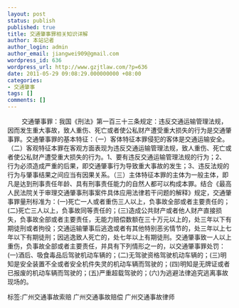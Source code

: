 ```yaml
---
layout: post
status: publish
published: true
title: 交通肇事罪相关知识详解
author: 本站记者
author_login: admin
author_email: jiangwei909@gmail.com
wordpress_id: 636
wordpress_url: http://www.gzjtlaw.com/?p=636
date: 2011-05-29 09:08:29.000000000 +08:00
categories:
- 交通肇事
tags: []
comments: []
---
```

　　 交通肇事罪：我国《刑法》第一百三十三条规定：违反交通运输管理法规，因而发生重大事故，致人重伤、死亡或者使公私财产遭受重大损失的行为是交通肇事罪。交通肇事罪的基本特征：（一）客体特征本罪侵犯的客体是交通运输安全。（二）客观特征本罪在客观方面表现为违反交通运输管理法规，致人重伤、死亡或者使公私财产遭受重大损失的行为。1、要有违反交通运输管理法规的行为；2、行为必须造成严重的后果，即交通肇事行为导致重大事故的发生；3、违反法规的行为与肇事结果之间应当有因果关系。（三）主体特征本罪的主体为一般主体，即凡是达到刑事责任年龄、具有刑事责任能力的自然人都可以构成本罪。结合《最高人民法院关于审理交通肇事刑事案件具体应用法律若干问题的解释》规定，交通肇事罪量刑标准为：(一)死亡一人或者重伤三人以上，负事故全部或者主要责任的；(二)死亡三人以上，负事故同等责任的；(三)造成公共财产或者他人财产直接损失，负事故全部或者主要责任，无能力赔偿数额在三十万元以上的，处三年以下有期徒刑或者拘役；交通运输肇事后逃逸或者有其他特别恶劣情节的，处三年以上七年以下有期徒刑；因逃逸致人死亡的，处七年以上有期徒刑。交通肇事致一人以上重伤，负事故全部或者主要责任，并具有下列情形之一的，以交通肇事罪处罚：(一)酒后、吸食毒品后驾驶机动车辆的；(二)无驾驶资格驾驶机动车辆的；(三)明知是安全装置不全或者安全机件失灵的机动车辆而驾驶的；(四)明知是无牌证或者已报废的机动车辆而驾驶的；(五)严重超载驾驶的；(六)为逃避法律追究逃离事故现场的。标签:广州交通事故索赔 广州交通事故赔偿 广州交通事故律师
